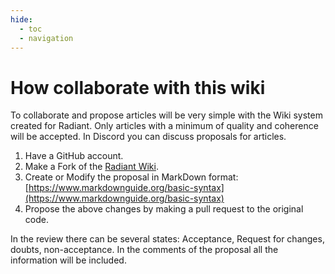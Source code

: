 ```yaml
---
hide:
  - toc
  - navigation
---
```


# How collaborate with this wiki

To collaborate and propose articles will be very simple with the Wiki system created for Radiant. Only articles with a minimum of quality and coherence will be accepted. In Discord you can discuss proposals for articles.

1. Have a GitHub account. 
2. Make a Fork of the [Radiant Wiki](https://github.com/RadiantBlockchain-Community).
3. Create or Modify the proposal in MarkDown format: [https://www.markdownguide.org/basic-syntax](https://www.markdownguide.org/basic-syntax)
4. Propose the above changes by making a pull request to the original code.

In the review there can be several states: Acceptance, Request for changes, doubts, non-acceptance. In the comments of the proposal all the information will be included.

